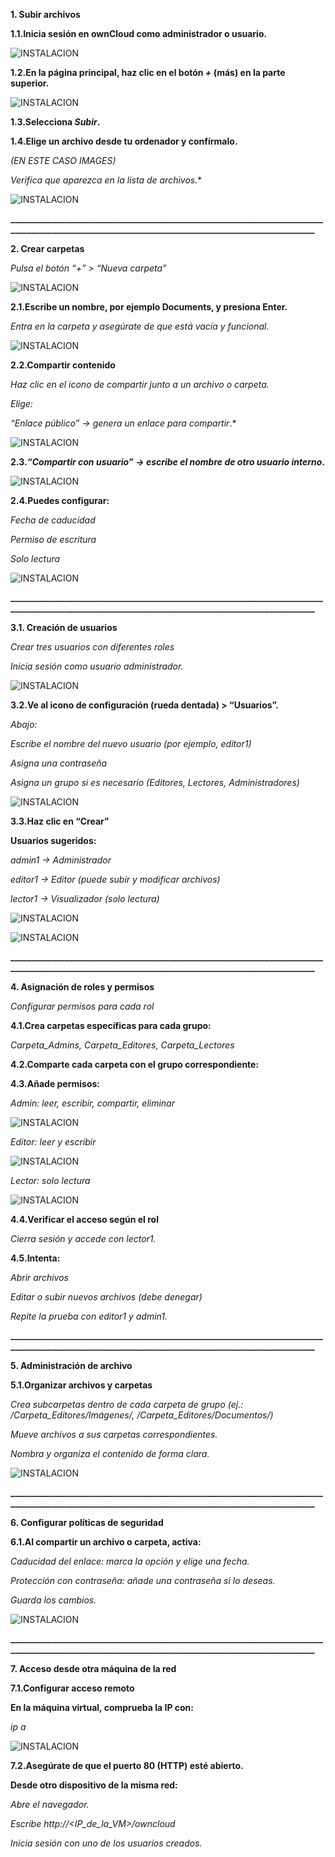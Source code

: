**1. Subir archivos**

**1.1.Inicia sesión en ownCloud como administrador o usuario.**

![INSTALACION](FOTOS01.png)

**1.2.En la página principal, haz clic en el botón *+* (más) en la parte superior.**

![INSTALACION](FOTOS02.png)

**1.3.Selecciona *Subir*.**

**1.4.Elige un archivo desde tu ordenador y confírmalo.**

*(EN ESTE CASO IMAGES)*

*Verifica que aparezca en la lista de archivos.**

![INSTALACION](FOTOS04.png)

**____________________________________________________________________________________________________________________________________________________**


**2. Crear carpetas**

*Pulsa el botón “+” > “Nueva carpeta”*

![INSTALACION](FOTOS02.png)

**2.1.Escribe un nombre, por ejemplo Documents, y presiona Enter.**

*Entra en la carpeta y asegúrate de que está vacía y funcional.*

![INSTALACION](FOTOS04.png)

**2.2.Compartir contenido**

*Haz clic en el icono de compartir junto a un archivo o carpeta.*

*Elige:*

*“Enlace público” → genera un enlace para compartir*.*

![INSTALACION](FOTOS07.png)

**2.3.*“Compartir con usuario” → escribe el nombre de otro usuario interno*.**

![INSTALACION](FOTOS08.png)

**2.4.Puedes configurar:**

*Fecha de caducidad*

*Permiso de escritura*

*Solo lectura*

![INSTALACION](FOTOS09.png)

**____________________________________________________________________________________________________________________________________________________**


**3.1. Creación de usuarios**

*Crear tres usuarios con diferentes roles*

*Inicia sesión como usuario administrador.*

![INSTALACION](FOTOS01.png)

**3.2.Ve al icono de configuración (rueda dentada) > “Usuarios”.**

*Abajo:*

*Escribe el nombre del nuevo usuario (por ejemplo, editor1)*

*Asigna una contraseña*

*Asigna un grupo si es necesario (Editores, Lectores, Administradores)*

![INSTALACION](FOTOS11.png)

**3.3.Haz clic en “Crear”**

**Usuarios sugeridos:**

*admin1 → Administrador*

*editor1 → Editor (puede subir y modificar archivos)*

*lector1 → Visualizador (solo lectura)*

![INSTALACION](FOTOS12.png)

![INSTALACION](FOTOS03.png)

**____________________________________________________________________________________________________________________________________________________**


**4. Asignación de roles y permisos**

*Configurar permisos para cada rol*

**4.1.Crea carpetas específicas para cada grupo:**

*Carpeta_Admins, Carpeta_Editores, Carpeta_Lectores*

**4.2.Comparte cada carpeta con el grupo correspondiente:**

**4.3.Añade permisos:**

*Admin: leer, escribir, compartir, eliminar*

![INSTALACION](FOTOS100.png)

*Editor: leer y escribir*

![INSTALACION](FOTOS101.png)

*Lector: solo lectura*

![INSTALACION](FOTOS102.png)


**4.4.Verificar el acceso según el rol**

*Cierra sesión y accede con lector1.*

**4.5.Intenta:**

*Abrir archivos* 

*Editar o subir nuevos archivos (debe denegar)*

*Repite la prueba con editor1 y admin1.*

**____________________________________________________________________________________________________________________________________________________**


**5. Administración de archivo**

**5.1.Organizar archivos y carpetas**

*Crea subcarpetas dentro de cada carpeta de grupo (ej.: /Carpeta_Editores/Imágenes/, /Carpeta_Editores/Documentos/)*

*Mueve archivos a sus carpetas correspondientes.*

*Nombra y organiza el contenido de forma clara.*

![INSTALACION](FOTOS15.png)

**____________________________________________________________________________________________________________________________________________________**


**6. Configurar políticas de seguridad**

**6.1.Al compartir un archivo o carpeta, activa:**

*Caducidad del enlace: marca la opción y elige una fecha.*

*Protección con contraseña: añade una contraseña si lo deseas.*

*Guarda los cambios.*

![INSTALACION](FOTOS16.png)

**____________________________________________________________________________________________________________________________________________________**


**7. Acceso desde otra máquina de la red**
  
**7.1.Configurar acceso remoto**

**En la máquina virtual, comprueba la IP con:**

*ip a*

![INSTALACION](FOTOS17.png)

**7.2.Asegúrate de que el puerto 80 (HTTP) esté abierto.**

**Desde otro dispositivo de la misma red:**

*Abre el navegador.*

*Escribe http://<IP_de_la_VM>/owncloud*

*Inicia sesión con uno de los usuarios creados.*
